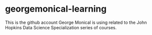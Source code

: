 # georgemonical-learning
This is the github account George Monical is using related to the John Hopkins Data Science Specialization series of courses.
